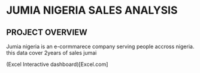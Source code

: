 # JUMIA NIGERIA SALES ANALYSIS

## PROJECT OVERVIEW
Jumia nigeria is an e-cormmarece company serving people accross nigeria. this data cover 2years of sales jumai

(Excel Interactive dashboard)[Excel.com]
